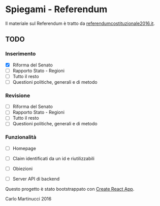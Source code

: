# Spiegami - Referendum

Il materiale sul Referendum è tratto da [referendumcostituzionale2016.it](http://www.referendumcostituzionale2016.it/).

## TODO

### Inserimento
- [x] Riforma del Senato
- [ ] Rapporto Stato - Regioni
- [ ] Tutto il resto
- [ ] Questioni politiche, generali e di metodo

### Revisione
- [ ] Riforma del Senato
- [ ] Rapporto Stato - Regioni
- [ ] Tutto il resto
- [ ] Questioni politiche, generali e di metodo

### Funzionalità
- [ ] Homepage
- [ ] Claim identificati da un id e riutilizzabili
- [ ] Obiezioni
- [ ] Server API di backend



Questo progetto è stato bootstrappato con [Create React App](https://github.com/facebookincubator/create-react-app).


Carlo Martinucci 2016